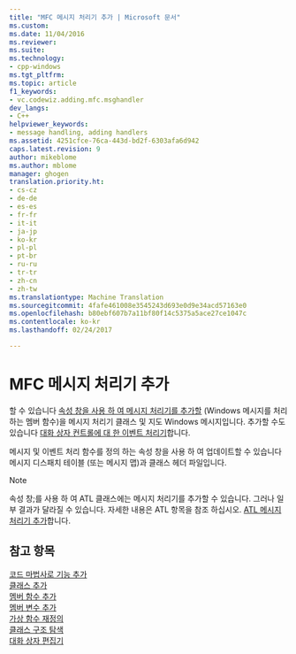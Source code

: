 ```yaml
---
title: "MFC 메시지 처리기 추가 | Microsoft 문서"
ms.custom: 
ms.date: 11/04/2016
ms.reviewer: 
ms.suite: 
ms.technology:
- cpp-windows
ms.tgt_pltfrm: 
ms.topic: article
f1_keywords:
- vc.codewiz.adding.mfc.msghandler
dev_langs:
- C++
helpviewer_keywords:
- message handling, adding handlers
ms.assetid: 4251cfce-76ca-443d-bd2f-6303afa6d942
caps.latest.revision: 9
author: mikeblome
ms.author: mblome
manager: ghogen
translation.priority.ht:
- cs-cz
- de-de
- es-es
- fr-fr
- it-it
- ja-jp
- ko-kr
- pl-pl
- pt-br
- ru-ru
- tr-tr
- zh-cn
- zh-tw
ms.translationtype: Machine Translation
ms.sourcegitcommit: 4fafe461008e3545243d693e0d9e34acd57163e0
ms.openlocfilehash: b80ebf607b7a11bf80f14c5375a5ace27ce1047c
ms.contentlocale: ko-kr
ms.lasthandoff: 02/24/2017

---
```

# <a name="adding-an-mfc-message-handler"></a>MFC 메시지 처리기 추가
할 수 있습니다 [속성 창을 사용 하 여 메시지 처리기를 추가할](../../mfc/reference/mapping-messages-to-functions.md) (Windows 메시지를 처리 하는 멤버 함수)을 메시지 처리기 클래스 및 지도 Windows 메시지입니다. 추가할 수도 있습니다 [대화 상자 컨트롤에 대 한 이벤트 처리기](../../windows/adding-event-handlers-for-dialog-box-controls.md)합니다.  
  
 메시지 및 이벤트 처리 함수를 정의 하는 속성 창을 사용 하 여 업데이트할 수 있습니다 메시지 디스패치 테이블 (또는 메시지 맵)과 클래스 헤더 파일입니다.  
  
> [!NOTE]
>  속성 창;를 사용 하 여 ATL 클래스에는 메시지 처리기를 추가할 수 있습니다. 그러나 일부 결과가 달라질 수 있습니다. 자세한 내용은 ATL 항목을 참조 하십시오. [ATL 메시지 처리기 추가](../../atl/adding-an-atl-message-handler.md)합니다.  
  
## <a name="see-also"></a>참고 항목  
 [코드 마법사로 기능 추가](../../ide/adding-functionality-with-code-wizards-cpp.md)   
 [클래스 추가](../../ide/adding-a-class-visual-cpp.md)   
 [멤버 함수 추가](../../ide/adding-a-member-function-visual-cpp.md)   
 [멤버 변수 추가](../../ide/adding-a-member-variable-visual-cpp.md)   
 [가상 함수 재정의](../../ide/overriding-a-virtual-function-visual-cpp.md)   
 [클래스 구조 탐색](../../ide/navigating-the-class-structure-visual-cpp.md)   
 [대화 상자 편집기](../../windows/dialog-editor.md)


